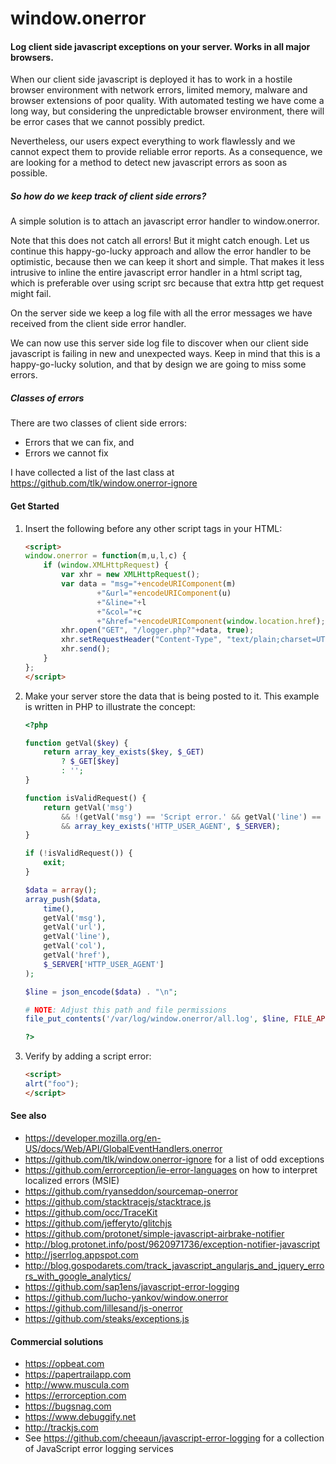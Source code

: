 window.onerror
====
#### Log client side javascript exceptions on your server. Works in all major browsers.

When our client side javascript is deployed it has to work in a hostile browser environment with network errors, limited memory, malware and browser extensions of poor quality. With automated testing we have come a long way, but considering the unpredictable browser environment, there will be error cases that we cannot possibly predict.

Nevertheless, our users expect everything to work flawlessly and we cannot expect them to provide reliable error reports. As a consequence, we are looking for a method to detect new javascript errors as soon as possible.

##### So how do we keep track of client side errors?

A simple solution is to attach an javascript error handler to window.onerror.

Note that this does not catch all errors! But it might catch enough. Let us continue this happy-go-lucky approach and allow the error handler to be optimistic, because then we can keep it short and simple. That makes it less intrusive to inline the entire javascript error handler in a html script tag, which is preferable over using script src because that extra http get request might fail.

On the server side we keep a log file with all the error messages we have 
received from the client side error handler.

We can now use this server side log file to discover when our client side javascript is failing in new and unexpected ways. Keep in mind that this is a happy-go-lucky solution, and that by design we are going to miss some errors.


##### Classes of errors
There are two classes of client side errors:
* Errors that we can fix, and
* Errors we cannot fix 

I have collected a list of the last class at https://github.com/tlk/window.onerror-ignore


#### Get Started

1. Insert the following before any other script tags in your HTML:

    ```html
    <script>
    window.onerror = function(m,u,l,c) {
        if (window.XMLHttpRequest) {
            var xhr = new XMLHttpRequest();
            var data = "msg="+encodeURIComponent(m)
                    +"&url="+encodeURIComponent(u)
                    +"&line="+l
                    +"&col="+c
                    +"&href="+encodeURIComponent(window.location.href);
            xhr.open("GET", "/logger.php?"+data, true);
            xhr.setRequestHeader("Content-Type", "text/plain;charset=UTF-8");
            xhr.send();
        }
    };
    </script>
    ```

2. Make your server store the data that is being posted to it. This example is written in PHP to illustrate the concept:

    ```php
    <?php

    function getVal($key) {
        return array_key_exists($key, $_GET)
            ? $_GET[$key]
            : '';
    }

    function isValidRequest() {
        return getVal('msg')
            && !(getVal('msg') == 'Script error.' && getVal('line') == '0')
            && array_key_exists('HTTP_USER_AGENT', $_SERVER);
    }

    if (!isValidRequest()) {
        exit;
    }

    $data = array();
    array_push($data,
        time(),
        getVal('msg'),
        getVal('url'),
        getVal('line'),
        getVal('col'),
        getVal('href'),
        $_SERVER['HTTP_USER_AGENT']
    );

    $line = json_encode($data) . "\n";

    # NOTE: Adjust this path and file permissions
    file_put_contents('/var/log/window.onerror/all.log', $line, FILE_APPEND | LOCK_EX);

    ?>
    ```

3. Verify by adding a script error:

    ```html
    <script>
    alrt("foo");
    </script>
    ```


#### See also

* https://developer.mozilla.org/en-US/docs/Web/API/GlobalEventHandlers.onerror
* https://github.com/tlk/window.onerror-ignore for a list of odd exceptions
* https://github.com/errorception/ie-error-languages on how to interpret localized errors (MSIE)
* https://github.com/ryanseddon/sourcemap-onerror
* https://github.com/stacktracejs/stacktrace.js
* https://github.com/occ/TraceKit
* https://github.com/jefferyto/glitchjs
* https://github.com/protonet/simple-javascript-airbrake-notifier
* http://blog.protonet.info/post/9620971736/exception-notifier-javascript
* http://jserrlog.appspot.com
* http://blog.gospodarets.com/track_javascript_angularjs_and_jquery_errors_with_google_analytics/
* https://github.com/sap1ens/javascript-error-logging
* https://github.com/lucho-yankov/window.onerror
* https://github.com/lillesand/js-onerror
* https://github.com/steaks/exceptions.js


#### Commercial solutions

* https://opbeat.com
* https://papertrailapp.com
* http://www.muscula.com
* https://errorception.com
* https://bugsnag.com
* https://www.debuggify.net
* http://trackjs.com
* See https://github.com/cheeaun/javascript-error-logging for a collection of JavaScript error logging services

